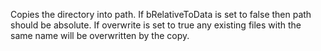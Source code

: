 Copies the directory into path.  If bRelativeToData is set to false then path should be absolute. If overwrite is set to true any existing files with the same name will be overwritten by the copy.
